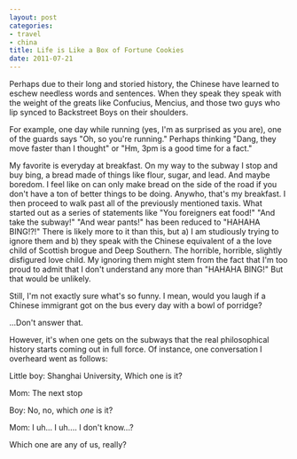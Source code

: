 ```yaml
---
layout: post
categories: 
- travel
- china
title: Life is Like a Box of Fortune Cookies
date: 2011-07-21
---
```

Perhaps due to their long and storied history, the Chinese have learned to eschew needless words and sentences. When they speak they speak with the weight of the greats like Confucius, Mencius, and those two guys who lip synced to Backstreet Boys on their shoulders.

For example, one day while running (yes, I'm as surprised as you are), one of the guards says "Oh, so you're running." Perhaps thinking "Dang, they move faster than I thought" or "Hm, 3pm is a good time for a fact."
<!-- more -->
My favorite is everyday at breakfast. On my way to the subway I stop and buy bing, a bread made of things like flour, sugar, and lead. And maybe boredom. I feel like on can only make bread on the side of the road if you don't have a ton of better things to be doing. Anywho, that's my breakfast. I then proceed to walk past all of the previously mentioned taxis. What started out as a series of statements like "You foreigners eat food!" "And take the subway!" "And wear pants!" has been reduced to "HAHAHA BING!?!" There is likely more to it than this, but a) I am studiously trying to ignore them and b) they speak with the Chinese equivalent of a the love child of Scottish brogue and Deep Southern. The horrible, horrible, slightly disfigured love child. My ignoring them might stem from the fact that I'm too proud to admit that I don't understand any more than "HAHAHA BING!" But that would be unlikely.

Still, I'm not exactly sure what's so funny. I mean, would you laugh if a Chinese immigrant got on the bus every day with a bowl of porridge?

...Don't answer that.

However, it's when one gets on the subways that the real philosophical history starts coming out in full force. Of instance, one conversation I overheard went as follows:

Little boy: Shanghai University, Which one is it?

Mom: The next stop

Boy: No, no, which *one* is it?

Mom: I uh... I uh.... I don't know...?

Which one are any of us, really?